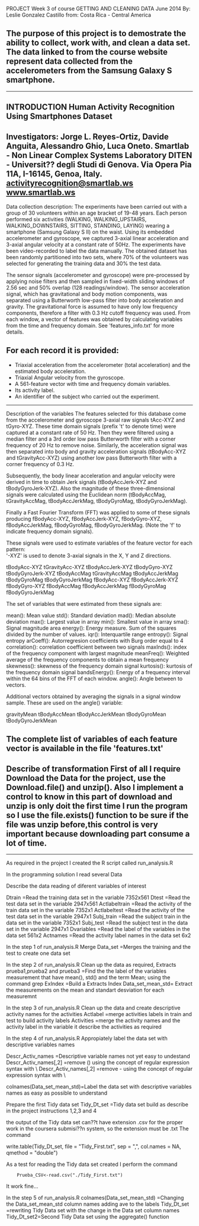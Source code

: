 PROJECT Week 3 of course GETTING AND CLEANING DATA
June 2014
By: Leslie Gonzalez Castillo
from: Costa Rica - Central America

The purpose of this project is to demostrate the ability to collect, work with, and clean a data set.
The data linked to from the course website represent data collected from the accelerometers from  the Samsung Galaxy S smartphone.
---------------------------------------------------------------------------------
---------------------------------------------------------------------------------
INTRODUCTION
Human Activity Recognition Using Smartphones Dataset
----------------------------------------------------------------------------------
Investigators:
Jorge L. Reyes-Ortiz, Davide Anguita, Alessandro Ghio, Luca Oneto.
Smartlab - Non Linear Complex Systems Laboratory
DITEN - Universit?? degli Studi di Genova.
Via Opera Pia 11A, I-16145, Genoa, Italy.
activityrecognition@smartlab.ws
www.smartlab.ws
----------------------------------------------------------------------------------

Data collection description:
The experiments have been carried out with a group of 30 volunteers within an age bracket of 19-48 years. Each person performed six activities (WALKING, WALKING_UPSTAIRS, WALKING_DOWNSTAIRS, SITTING, STANDING, LAYING) wearing a smartphone (Samsung Galaxy S II) on the waist. Using its embedded accelerometer and gyroscope, we captured 3-axial linear acceleration and 3-axial angular velocity at a constant rate of 50Hz. The experiments have been video-recorded to label the data manually. The obtained dataset has been randomly partitioned into two sets, where 70% of the volunteers was selected for generating the training data and 30% the test data. 

The sensor signals (accelerometer and gyroscope) were pre-processed by applying noise filters and then sampled in fixed-width sliding windows of 2.56 sec and 50% overlap (128 readings/window). The sensor acceleration signal, which has gravitational and body motion components, was separated using a Butterworth low-pass filter into body acceleration and gravity. The gravitational force is assumed to have only low frequency components, therefore a filter with 0.3 Hz cutoff frequency was used. From each window, a vector of features was obtained by calculating variables from the time and frequency domain. See 'features_info.txt' for more details. 

For each record it is provided:
--------------------------------------------------------------------------------
- Triaxial acceleration from the accelerometer (total acceleration) and the estimated body acceleration.
- Triaxial Angular velocity from the gyroscope. 
- A 561-feature vector with time and frequency domain variables. 
- Its activity label. 
- An identifier of the subject who carried out the experiment.
--------------------------------------------------------------------------------
Description of the variables
The features selected for this database come from the accelerometer and gyroscope 3-axial raw signals tAcc-XYZ and tGyro-XYZ. These time domain signals (prefix 't' to denote time) were captured at a constant rate of 50 Hz. Then they were filtered using a median filter and a 3rd order low pass Butterworth filter with a corner frequency of 20 Hz to remove noise. Similarly, the acceleration signal was then separated into body and gravity acceleration signals (tBodyAcc-XYZ and tGravityAcc-XYZ) using another low pass Butterworth filter with a corner frequency of 0.3 Hz. 

Subsequently, the body linear acceleration and angular velocity were derived in time to obtain Jerk signals (tBodyAccJerk-XYZ and tBodyGyroJerk-XYZ). Also the magnitude of these three-dimensional signals were calculated using the Euclidean norm (tBodyAccMag, tGravityAccMag, tBodyAccJerkMag, tBodyGyroMag, tBodyGyroJerkMag). 

Finally a Fast Fourier Transform (FFT) was applied to some of these signals producing fBodyAcc-XYZ, fBodyAccJerk-XYZ, fBodyGyro-XYZ, fBodyAccJerkMag, fBodyGyroMag, fBodyGyroJerkMag. (Note the 'f' to indicate frequency domain signals). 

These signals were used to estimate variables of the feature vector for each pattern:  
'-XYZ' is used to denote 3-axial signals in the X, Y and Z directions.

tBodyAcc-XYZ
tGravityAcc-XYZ
tBodyAccJerk-XYZ
tBodyGyro-XYZ
tBodyGyroJerk-XYZ
tBodyAccMag
tGravityAccMag
tBodyAccJerkMag
tBodyGyroMag
tBodyGyroJerkMag
fBodyAcc-XYZ
fBodyAccJerk-XYZ
fBodyGyro-XYZ
fBodyAccMag
fBodyAccJerkMag
fBodyGyroMag
fBodyGyroJerkMag

The set of variables that were estimated from these signals are: 

mean(): Mean value
std(): Standard deviation
mad(): Median absolute deviation 
max(): Largest value in array
min(): Smallest value in array
sma(): Signal magnitude area
energy(): Energy measure. Sum of the squares divided by the number of values. 
iqr(): Interquartile range 
entropy(): Signal entropy
arCoeff(): Autorregresion coefficients with Burg order equal to 4
correlation(): correlation coefficient between two signals
maxInds(): index of the frequency component with largest magnitude
meanFreq(): Weighted average of the frequency components to obtain a mean frequency
skewness(): skewness of the frequency domain signal 
kurtosis(): kurtosis of the frequency domain signal 
bandsEnergy(): Energy of a frequency interval within the 64 bins of the FFT of each window.
angle(): Angle between to vectors.

Additional vectors obtained by averaging the signals in a signal window sample. These are used on the angle() variable:

gravityMean
tBodyAccMean
tBodyAccJerkMean
tBodyGyroMean
tBodyGyroJerkMean

The complete list of variables of each feature vector is available in the file 'features.txt'
--------------------------------------------------------------------------------
Describe of transformation
First of all I require Download the Data for the project, use the Download.file() and unzip(). 
Also I implement a control to know in this part  of download and unzip is only doit the first time I run the program so I use the file.exists() function to be sure if the file was unzip before,this control is very important because downloading part consume a lot of time.
--------------------------------------------------------------------------------
--------------------------------------------------------------------------------
As required in the project I created the R script called run_analysis.R

In the programming solution I read several Data

Describe the data reading of diferent variables of interest

Dtrain          =Read the training data set in the variable 7352x561
Dtest           =Read the test data set in the variable 2947x561
Actlabeltrain   =Read the activity of the train data set in the variable 7352x1
Actlabeltest    =Read the activity of the test data set in the variable 2947x1
Subj_train      =Read the subject train in the data set in the variable 7352x1
Subj_test       =Read the subject test in the data set in the variable 2947x1
Dvariables      =Read the label of the variables in the data set 561x2
Actnames        =Read the activity label names in the data set 6x2

In the step 1 of run_analysis.R Merge
Data_set        =Merges the training and the test to create one data set

In the step 2 of run_analysis.R Clean up the data as required, Extracts
prueba1,prueba2 and prueba3     =Find the the label of the variables measurement that have mean(), std() and the term Mean; using the command grep
ExIndex         =Build a Extracts Index
Data_set_mean_std= Extract the measurements on the mean and standart desviation for each measuremnt

In the step 3 of run_analysis.R Clean up the data and create descriptive activity names for the activities
Actlabel        =merge activities labels in train and test to build activity labels
Activities      =merge the activity names and the activity label in the variable
it describe the activities as required

In the step 4 of run_analysis.R Appropiately label the data set with descriptive variables names

Descr_Activ_names       =Descriptive variable names not yet easy to undestand
Descr_Activ_names[,2]   =remove () using the concept of regular expression syntax with \\
Descr_Activ_names[,2]   =remove - using the concept of regular expression syntax with \\

colnames(Data_set_mean_std)=Label the data set with descriptive variables names as easy as possible to understand

Prepare the first Tidy data set
Tidy_Dt_set     =Tidy data set build as describe in the project instructions 1,2,3 and 4

the output of the Tidy data set can??t have extension .csv for the proper work in the coursera submisi??n system, so the extension must be .txt
The command

write.table(Tidy_Dt_set, file = "Tidy_First.txt", sep = ",", col.names = NA, 
            qmethod = "double")
            
As a test for reading the Tidy data set created I perform the command

        Prueba_CSV<-read.csv("./Tidy_First.txt")

It work fine...

In the step 5 of run_analysis.R
colnames(Data_set_mean_std) =Changing the Data_set_mean_std column names adding ave to the labels
Tidy_Dt_set     =rewriting Tidy Data set with the change in the Data set column names
Tidy_Dt_set2=Second Tidy Data set using the aggregate() function

